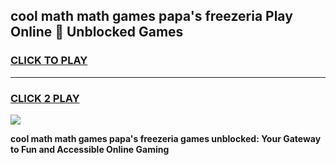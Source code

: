 
## cool math math games papa's freezeria Play Online 👋 Unblocked Games
<h3>
<a href="https://news.freeplayer.one?title=cool_math_math_games_papa's_freezeria&ref=17CMG">CLICK TO PLAY</a></h3>
<hr>

<h3>
<a href="https://news.freeplayer.one?title=cool_math_math_games_papa's_freezeria&ref=17CMG">CLICK 2 PLAY</a>
  
</h3>

<a href="https://news.freeplayer.one?title=cool_math_math_games_papa's_freezeria&ref=17CMG/"><img src="https://clearcache.store/games.png"></a>


**cool math math games papa's freezeria games unblocked: Your Gateway to Fun and Accessible Online Gaming**

